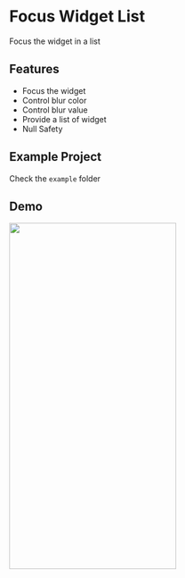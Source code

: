 <!-- 
This README describes the package. If you publish this package to pub.dev,
this README's contents appear on the landing page for your package.

For information about how to write a good package README, see the guide for
[writing package pages](https://dart.dev/guides/libraries/writing-package-pages). 

For general information about developing packages, see the Dart guide for
[creating packages](https://dart.dev/guides/libraries/create-library-packages)
and the Flutter guide for
[developing packages and plugins](https://flutter.dev/developing-packages). 
-->
# Focus Widget List

Focus the widget in a list

## Features
  - Focus the widget
  - Control blur color
  - Control blur value
  - Provide a list of widget
  - Null Safety

## Example Project
 Check the `example` folder
## Demo
<img src="https://user-images.githubusercontent.com/58971643/174464865-68b32b9c-3dc0-4230-8864-7c64769ff8b5.gif" width="300" height="620">
